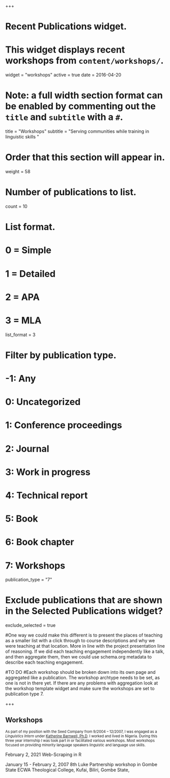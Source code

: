 +++
# Recent Publications widget.
# This widget displays recent workshops from `content/workshops/`.
widget = "workshops"
active = true
date = 2016-04-20

# Note: a full width section format can be enabled by commenting out the `title` and `subtitle` with a `#`.
title = "Workshops"
subtitle = "Serving communities while training in linguistic skills "

# Order that this section will appear in.
weight = 58

# Number of publications to list.
count = 10

# List format.
#   0 = Simple
#   1 = Detailed
#   2 = APA
#   3 = MLA
list_format = 3

# Filter by publication type.
# -1: Any
#  0: Uncategorized
#  1: Conference proceedings
#  2: Journal
#  3: Work in progress
#  4: Technical report
#  5: Book
#  6: Book chapter
#  7: Workshops
publication_type = "7"

# Exclude publications that are shown in the Selected Publications widget?
exclude_selected = true

#One way we could make this different is to present the places of teaching as a smaller list with a click through to course descriptions and why we were teaching at that location. More in line with the project presentation line of reasoning. If we did each teaching engagement independently like a talk, and then aggregate them, then we could use schema.org metadata to describe each teaching engagement.

#TO DO
#Each workshop should be broken down into its own page and aggregated like a publication. The workshop archtype needs to be set, as one is not in there yet. If there are any problems with aggregation look at the workshop template widget and make sure the workshops are set to publication type 7.

+++
<h2 class="fa icon fa icon-applications fa-3x" aria-hidden="true">Workshops</h2>

<span style="font-size: 0.8em;">As part of my position with the Seed Company from 9/2004 – 12/2007, I was engaged as a _Linguistics Intern_ under [Katherine Barnwell, Ph.D](https://www.sil.org/biography/katharine-barnwell).  I worked and lived in Nigeria. During this three year internship I was took part in or facilitated various workshops. Most workshops focused on providing minority language speakers linguistic and language use skills.</span>

February 2, 2021 Web-Scraping in R 

January 15 - February 2, 2007 8th Luke Partnership workshop in Gombe State
ECWA Theological College, Kufai, Biliri, Gombe State,
